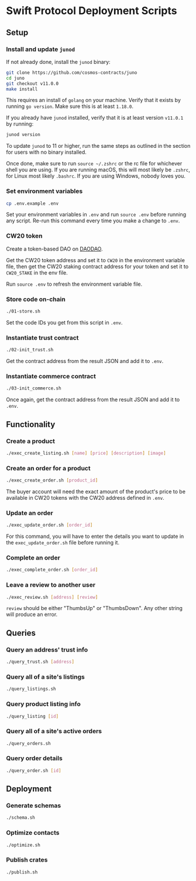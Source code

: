 # Swift Protocol Deployment Scripts

## Setup

### Install and update `junod`

If not already done, install the `junod` binary:

```bash
git clone https://github.com/cosmos-contracts/juno
cd juno
git checkout v11.0.0
make install
```

This requires an install of `golang` on your machine. Verify that it exists by running `go version`. Make sure this is at least `1.18.0`.

If you already have `junod` installed, verify that it is at least version `v11.0.1` by running:

```bash
junod version
```

To update `junod` to 11 or higher, run the same steps as outlined in the section for users with no binary installed.

Once done, make sure to run `source ~/.zshrc` or the rc file for whichever shell you are using. If you are running macOS, this will most likely be `.zshrc`, for Linux most likely `.bashrc`. If you are using Windows, nobody loves you.

### Set environment variables

```bash
cp .env.example .env
```

Set your environment variables in `.env` and run `source .env` before running any script. Re-run this command every time you make a change to `.env`.

### CW20 token

Create a token-based DAO on [DAODAO](https://testnet.daodao.zone).

Get the CW20 token address and set it to `CW20` in the environment variable file, then get the CW20 staking contract address for your token and set it to `CW20_STAKE` in the env file.

Run `source .env` to refresh the environment variable file.

### Store code on-chain

```bash
./01-store.sh
```

Set the code IDs you get from this script in `.env`.

### Instantiate trust contract

```bash
./02-init_trust.sh
```

Get the contract address from the result JSON and add it to `.env`.

### Instantiate commerce contract

```bash
./03-init_commerce.sh
```

Once again, get the contract address from the result JSON and add it to `.env`.

## Functionality

### Create a product

```bash
./exec_create_listing.sh [name] [price] [description] [image]
```

### Create an order for a product

```bash
./exec_create_order.sh [product_id]
```

The buyer account will need the exact amount of the product's price to be available in CW20 tokens with the CW20 address defined in `.env`.

### Update an order

```bash
./exec_update_order.sh [order_id]
```

For this command, you will have to enter the details you want to update in the `exec_update_order.sh` file before running it.

### Complete an order

```bash
./exec_complete_order.sh [order_id]
```

### Leave a review to another user

```bash
./exec_review.sh [address] [review]
```

`review` should be either "ThumbsUp" or "ThumbsDown". Any other string will produce an error.

## Queries

### Query an address' trust info

```bash
./query_trust.sh [address]
```

### Query all of a site's listings

```bash
./query_listings.sh
```

### Query product listing info

```bash
./query_listing [id]
```

### Query all of a site's active orders

```bash
./query_orders.sh
```

### Query order details

```bash
./query_order.sh [id]
```

## Deployment

### Generate schemas

```bash
./schema.sh
```

### Optimize contacts

```bash
./optimize.sh
```

### Publish crates

```bash
./publish.sh
```

